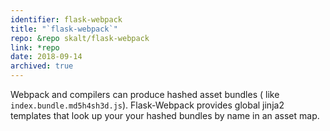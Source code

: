 ```yaml
---
identifier: flask-webpack
title: "`flask-webpack`"
repo: &repo skalt/flask-webpack
link: *repo
date: 2018-09-14
archived: true
---
```


Webpack and compilers can produce hashed asset bundles ( like `index.bundle.md5h4sh3d.js`). Flask-Webpack provides global jinja2 templates that look up your your hashed bundles by name in an asset map.
